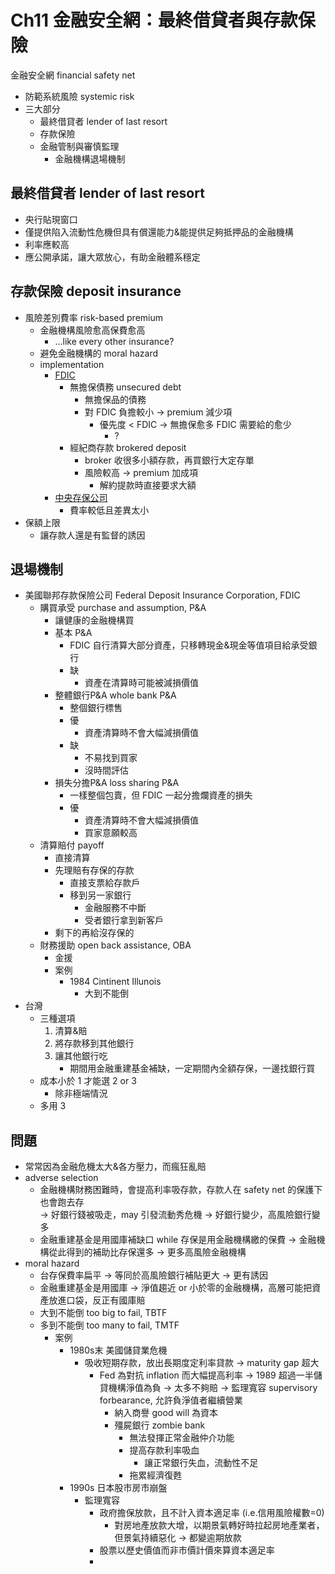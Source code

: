 # Ch11 金融安全網：最終借貸者與存款保險
金融安全網 financial safety net
- 防範系統風險 systemic risk
- 三大部分
  - 最終借貸者 lender of last resort
  - 存款保險
  - 金融管制與審慎監理
    - 金融機構退場機制

## 最終借貸者 lender of last resort
- 央行貼現窗口
- 僅提供陷入流動性危機但具有償還能力&能提供足夠抵押品的金融機構
- 利率應較高
- 應公開承諾，讓大眾放心，有助金融體系穩定

## 存款保險 deposit insurance
- 風險差別費率 risk-based premium
  - 金融機構風險愈高保費愈高
    - ...like every other insurance?
  - 避免金融機構的 moral hazard
  - implementation 
    - [FDIC](https://www.fdic.gov/news/financial-institution-letters/2011/fil11008.html)
      - 無擔保債務 unsecured debt
        - 無擔保品的債務
        - 對 FDIC 負擔較小 → premium 減少項
          - 優先度 < FDIC → 無擔保愈多 FDIC 需要給的愈少  
            - ?
      - 經紀商存款 brokered deposit
        - broker 收很多小額存款，再買銀行大定存單
        - 風險較高 → premium 加成項
          - 解約提款時直接要求大額
    - [中央存保公司](https://www.cdic.gov.tw/main_insurance/faq.aspx?faq=7&uid=67&pid=67)
      - 費率較低且差異太小
- 保額上限
  - 讓存款人還是有監督的誘因

## 退場機制
- 美國聯邦存款保險公司 Federal Deposit Insurance Corporation, FDIC
  - 購買承受 purchase and assumption, P&A
    - 讓健康的金融機構買
    - 基本 P&A
      - FDIC 自行清算大部分資產，只移轉現金&現金等值項目給承受銀行
      - 缺
        - 資產在清算時可能被減損價值
    - 整體銀行P&A whole bank P&A
      - 整個銀行標售
      - 優
        - 資產清算時不會大幅減損價值
      - 缺
        - 不易找到買家
        - 沒時間評估
    - 損失分擔P&A loss sharing P&A
      - 一樣整個包賣，但 FDIC 一起分擔爛資產的損失
      - 優
        - 資產清算時不會大幅減損價值
        - 買家意願較高
  - 清算賠付 payoff
    - 直接清算
    - 先理賠有存保的存款
      - 直接支票給存款戶
      - 移到另一家銀行
        - 金融服務不中斷
        - 受者銀行拿到新客戶
    - 剩下的再給沒存保的
  - 財務援助 open back assistance, OBA
    - 金援
    - 案例
      - 1984 Cintinent Illunois
        - 大到不能倒
- 台灣
  - 三種選項
    1. 清算&賠
    2. 將存款移到其他銀行
    3. 讓其他銀行吃
       - 期間用金融重建基金補缺，一定期間內全額存保，一邊找銀行買
  - 成本小於 1 才能選 2 or 3
    - 除非極端情況
  - 多用 3

## 問題
- 常常因為金融危機太大&各方壓力，而瘋狂亂賠
- adverse selection
  - 金融機構財務困難時，會提高利率吸存款，存款人在 safety net 的保護下也會跑去存  
  → 好銀行錢被吸走，may 引發流動秀危機
  → 好銀行變少，高風險銀行變多
  - 金融重建基金是用國庫補缺口 while 存保是用金融機構繳的保費
    → 金融機構從此得到的補助比存保還多
    → 更多高風險金融機構
- moral hazard
  - 台存保費率扁平
  → 等同於高風險銀行補貼更大
  → 更有誘因
  - 金融重建基金是用國庫
  → 淨值趨近 or 小於零的金融機構，高層可能把資產放進口袋，反正有國庫賠
  - 大到不能倒 too big to fail, TBTF
  - 多到不能倒 too many to fail, TMTF
    - 案例
      - 1980s末 美國儲貸業危機
        - 吸收短期存款，放出長期度定利率貸款
        → maturity gap 超大
          - Fed 為對抗 inflation 而大幅提高利率
          → 1989 超過一半儲貸機構淨值為負
          → 太多不夠賠 → 監理寬容 supervisory forbearance, 允許負淨值者繼續營業
            - 納入商譽 good will 為資本
            - 殭屍銀行 zombie bank
              - 無法發揮正常金融仲介功能
              - 提高存款利率吸血
                - 讓正常銀行失血，流動性不足
              - 拖累經濟復甦
      - 1990s 日本股市房市崩盤
        - 監理寬容
          - 政府擔保放款，且不計入資本適足率 (i.e.信用風險權數=0)
            - 對房地產放款大增，以期景氣轉好時拉起房地產業者，但景氣持續惡化 
            → 都變逾期放款
          - 股票以歷史價值而非市價計價來算資本適足率
          - 